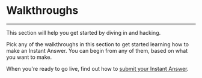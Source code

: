 # Walkthroughs

----

This section will help you get started by diving in and hacking. 

Pick any of the walkthroughs in this section to get started learning how to make an Instant Answer. You can begin from any of them, based on what you want to make.

When you're ready to go live, find out how to [submit your Instant Answer](http://docs.duckduckhack.com/submitting/submitting-overview.html).
